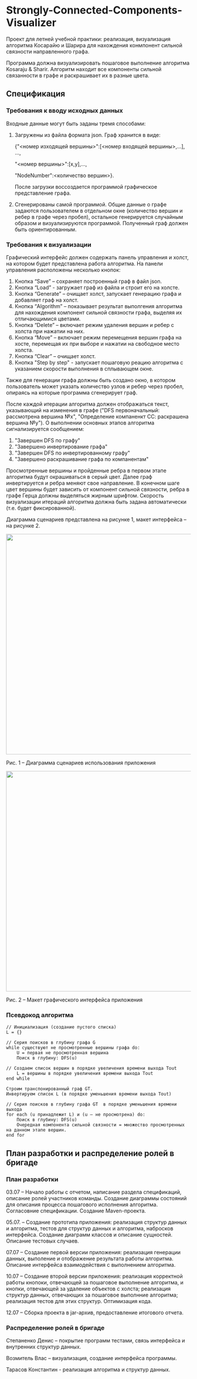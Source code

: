 # Strongly-Connected-Components-Visualizer
Проект для летней учебной практики: реализация, визуализация алгоритма Косарайю и Шарира для нахождения конмпонент сильной связности направленного графа. 

Программа должна визуализировать пошаговое выполнение алгоритма Kosaraju & Sharir. Алгоритм находит все компоненты сильной связанности в графе и раскрашивает их в разные цвета. 

## Спецификация

### Требования к вводу исходных данных
Входные данные могут быть заданы тремя способами:
1. Загружены из файла формата json. Граф хранится в виде:
	
	{"<номер изходящей вершины>":[<номер входящей вершины>,...], ...,

 	"<номер вершины>":[x,y],...,
	
	"NodeNumber":<количество вершин>}.
		
	После загрузки воссоздается программой графическое представление графа.

1. Сгенерированы самой программой. Общие данные о графе задаются пользователем в отдельном окне (количество вершин и ребер в графе через пробел), остальное генерируется случайным образом и визуализируются программой. Полученный граф должен быть ориентированным.
   
### Требования к визуализации
Графический интерфейс должен содержать панель управления и холст, на котором будет представлена работа алгоритма.
На панели управления расположены несколько кнопок:
1. Кнопка “Save” – сохраняет построенный граф в файл json.
1. Кнопка “Load”  - загружает граф из файла и строит его на холсте.
1. Кнопка “Generate” – очищает холст, запускает генерацию графа и добавляет граф на холст.
1. Кнопка “Algorithm” – показывает результат выполгения алгоритма для нахождения компонент сильной связности графа, выделяя их отличающимися цветами.
1. Кнопка “Delete” – включает режим удаления вершин и ребер с холста при нажатии на них.
2. Кнопка “Move” – включает режим перемещения вершин графа на хосте, перемещая их при выборе и нажатии на свободное место холста.
1. Кнопка “Clear” – очищает холст.
1. Кнопка "Step by step" - запускает пошаговую реацию алгоритма с указанием скорости выполнения в сплывающем окне.

Также для генерации графа должны быть создано окно, в котором пользователь может указать количество узлов и ребер через пробел, опираясь на которые программа сгенерирует граф.

После каждой итерации алгоритма должен отображаться текст, указывающий на изменения в графе ("DFS первоначальный: рассмотрена вершина №x", "Определение компаненкт СС: раскрашена вершина №y"). О выполнении основных этапов алгоритма сигнализируется сообщением:
1) "Завершен DFS по графу"
2) "Завершено инвертирование графа"
3) "Завершен DFS по инвертированному графу"
4) "Завершено раскрашивание графа по компанентам"

Просмотренные вершины и пройденные ребра в первом этапе алгоритма будут окрашиваться в серый цвет. Далее граф инвертируется и ребра меняют свое направление. В конечном шаге цвет вершины будет зависить от компонент сильной связности, ребра в графе Герца должны выделяться жирным шрифтом. Скорость визуализации итераций алгоритма должна быть задана автоматически (т.е. будет фиксированной).

Диаграмма сценариев представлена на рисунке 1, макет интерфейса – на рисунке 2. 	

 <img src="https://github.com/diss03/Strongly-Connected-Components/assets/90706633/589cb509-4c2c-49ca-bb35-6b48583d4638" width="600px" align="center">
 
Рис. 1 – Диаграмма сценариев использования приложения

 <img src="https://github.com/diss03/Strongly-Connected-Components/assets/90706633/ba31451e-64bc-4e70-9aa5-27bc398acb24" width="600px" align="center">
 
Рис. 2 – Макет графического интерфейса приложения
  
### Псевдокод алгоритма
    
	// Инициализация (создание пустого списка)
	L = {}
	
	// Серия поисков в глубину графа G
	while существуют не просмотренные вершины графа do:
		U = первая не просмотренная вершина
		Поиск в глубину: DFS(u)
	
	// Создаем список вершин в порядке увеличения времени выхода Tout
		L = вершины в порядке увеличения времени выхода Tout
	end while
	
	Строим транспонированный граф GT.
	Инвертируем список L (в порядке уменьшения времени выхода Tout)
	
	// Серия поисков в глубину графа GT  в порядке уменьшения времени выхода
	for each (u принадлежит L) и (u – не просмотрена) do:
		Поиск в глубину: DFS(u)
		Очередная компонента сильной связности = множество просмотренных на данном этапе вершин.
	end for


## План разработки и распределение ролей в бригаде

### План разработки

03.07 – Начало работы с отчетом, написание раздела спецификаций, описание ролей участников команды. Создание диаграммы состояний для описания процесса пошагового исполнения алгоритма. Согласовние спецификации. Создание Maven-проекта.
	
05.07. – Создание прототипа приложения: реализация структур данных и алгоритма, тестов для структур данных и алгоритма, набросков интерфейса. Создание диаграмм классов и описание сущностей. Описание тестовых случаев.
	
07.07 – Создание первой версии приложения: реализация генерации данных, выполение и отображение результата работы алгоритма. Описание интерфейса взаимодействия с выполнением алгоритма.
	
10.07 – Создание второй версии приложения: реализация корректной работы кнопоки, отвечающей за пошаговое выполнение алгоритма, и кнопки, отвечающей за удаление объектов с холста; реализация структур данных, отвечающих за пошаговое выполнние алгоритма; реализация тестов для этих структур. Оптимизация кода.
	
12.07 – Сборка проекта в jar-архив, предоставление итогового отчета.

### Распределение ролей в бригаде

Степаненко Денис – покрытие программ тестами, связь интерфейса и внутренних структур данных.
	
Возмитель Влас – визуализация, создание интерфейса программы.
	
Тарасов Константин -  реализация алгоритма и структур данных.

